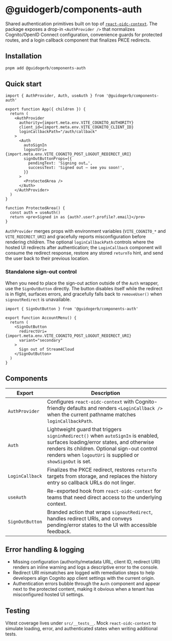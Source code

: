 # @guidogerb/components-auth

Shared authentication primitives built on top of [`react-oidc-context`](https://github.com/authts/react-oidc-context).
The package exposes a drop-in `<AuthProvider />` that normalizes Cognito/OpenID Connect configuration,
convenience guards for protected routes, and a login callback component that finalizes PKCE redirects.

## Installation

```bash
pnpm add @guidogerb/components-auth
```

## Quick start

```tsx
import { AuthProvider, Auth, useAuth } from '@guidogerb/components-auth'

export function App({ children }) {
  return (
    <AuthProvider
      authority={import.meta.env.VITE_COGNITO_AUTHORITY}
      client_id={import.meta.env.VITE_COGNITO_CLIENT_ID}
      loginCallbackPath="/auth/callback"
    >
      <Auth
        autoSignIn
        logoutUri={import.meta.env.VITE_COGNITO_POST_LOGOUT_REDIRECT_URI}
        signOutButtonProps={{
          pendingText: 'Signing out…',
          successText: 'Signed out — see you soon!',
        }}
      >
        <ProtectedArea />
      </Auth>
    </AuthProvider>
  )
}

function ProtectedArea() {
  const auth = useAuth()
  return <pre>Signed in as {auth?.user?.profile?.email}</pre>
}
```

`AuthProvider` merges props with environment variables (`VITE_COGNITO_*` and `VITE_REDIRECT_URI`) and
gracefully reports misconfiguration before rendering children. The optional `loginCallbackPath`
controls where the hosted UI redirects after authentication; the `LoginCallback` component will
consume the redirect response, restore any stored `returnTo` hint, and send the user back to their
previous location.

### Standalone sign-out control

When you need to place the sign-out action outside of the `Auth` wrapper, use the
`SignOutButton` directly. The button disables itself while the redirect is in
flight, surfaces errors, and gracefully falls back to `removeUser()` when
`signoutRedirect` is unavailable.

```tsx
import { SignOutButton } from '@guidogerb/components-auth'

export function AccountMenu() {
  return (
    <SignOutButton
      redirectUri={import.meta.env.VITE_COGNITO_POST_LOGOUT_REDIRECT_URI}
      variant="secondary"
    >
      Sign out of Stream4Cloud
    </SignOutButton>
  )
}
```

## Components

| Export          | Description                                                                                                                                                                                                                                 |
| --------------- | ------------------------------------------------------------------------------------------------------------------------------------------------------------------------------------------------------------------------------------------- |
| `AuthProvider`  | Configures `react-oidc-context` with Cognito-friendly defaults and renders `<LoginCallback />` when the current pathname matches `loginCallbackPath`.                                                                                       |
| `Auth`          | Lightweight guard that triggers `signinRedirect()` when `autoSignIn` is enabled, surfaces loading/error states, and otherwise renders its children. Optional sign-out control renders when `logoutUri` is supplied or `showSignOut` is set. |
| `LoginCallback` | Finalizes the PKCE redirect, restores `returnTo` targets from storage, and replaces the history entry so callback URLs do not linger.                                                                                                       |
| `useAuth`       | Re-exported hook from `react-oidc-context` for teams that need direct access to the underlying context.                                                                                                                                     |
| `SignOutButton` | Branded action that wraps `signoutRedirect`, handles redirect URIs, and conveys pending/error states to the UI with accessible feedback.                                                                                                    |

## Error handling & logging

- Missing configuration (authority/metadata URL, client ID, redirect URI) renders an inline warning and logs a descriptive error to the console.
- Redirect URI mismatches are logged with remediation steps to help developers align Cognito app client settings with the current origin.
- Authentication errors bubble through the `Auth` component and appear next to the protected content, making it obvious when a tenant has misconfigured hosted UI settings.

## Testing

Vitest coverage lives under `src/__tests__`. Mock `react-oidc-context` to simulate loading, error,
and authenticated states when writing additional tests.
